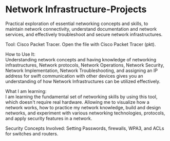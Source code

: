 # Network Infrastructure-Projects
Practical exploration of essential networking concepts and skills, to maintain network connectivity, understand documentation and network services, and effectively troubleshoot and secure network infrastructures.

Tool: Cisco Packet Tracer. Open the file with Cisco Packet Tracer (pkt).

How to Use It: <br>
Understanding network concepts and having knowledge of networking infrastructures, Network protocols, Network Operations, Network Security, Network Implementation, Network Troubleshooting, and assigning an IP address for swift communication with other devices gives you an understanding of how Network Infrastructures can be utilized effectively. 

What I am learning:<br>
I am learning the fundamental set of networking skills by using this tool, which doesn't require real hardware. Allowing me to visualize how a network works, how to practice my network knowledge, build and design networks, and experiment with various networking technologies, protocols, and apply security features in a network.

Security Concepts Involved: Setting Passwords, firewalls, WPA3, and ACLs for switches and routers.
